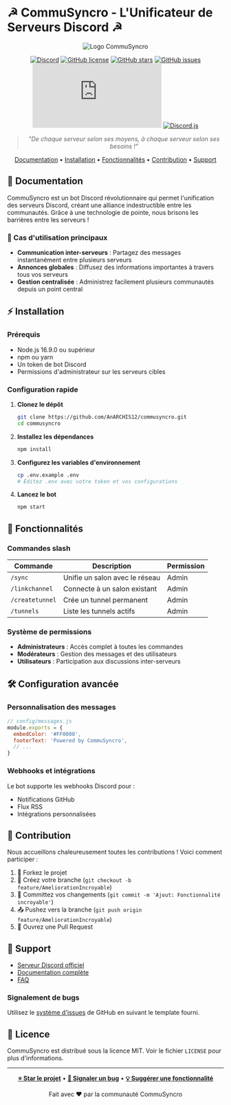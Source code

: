 # ☭ CommuSyncro - L'Unificateur de Serveurs Discord ☭

<div align="center">

![Logo CommuSyncro](https://i.imgur.com/placeholder.png)

[![Discord](https://img.shields.io/discord/YOUR_DISCORD_ID?color=7289DA&logo=discord&logoColor=white)](https://discord.gg/your-invite)
[![GitHub license](https://img.shields.io/github/license/AnARCHIS12/commusyncro)](https://github.com/AnARCHIS12/commusyncro/blob/main/LICENSE)
[![GitHub stars](https://img.shields.io/github/stars/AnARCHIS12/commusyncro)](https://github.com/AnARCHIS12/commusyncro/stargazers)
[![GitHub issues](https://img.shields.io/github/issues/AnARCHIS12/commusyncro)](https://github.com/AnARCHIS12/commusyncro/issues)
[![Node.js Version](https://img.shields.io/node/v/discord.js)](https://nodejs.org/)
[![Discord.js](https://img.shields.io/badge/discord.js-v14-blue.svg)](https://discord.js.org)

> *"De chaque serveur selon ses moyens, à chaque serveur selon ses besoins !"*

[Documentation](#-documentation) •
[Installation](#-installation) •
[Fonctionnalités](#-fonctionnalités) •
[Contribution](#-contribution) •
[Support](#-support)

</div>

## 📖 Documentation

CommuSyncro est un bot Discord révolutionnaire qui permet l'unification des serveurs Discord, créant une alliance indestructible entre les communautés. Grâce à une technologie de pointe, nous brisons les barrières entre les serveurs !

### 🎯 Cas d'utilisation principaux

- **Communication inter-serveurs** : Partagez des messages instantanément entre plusieurs serveurs
- **Annonces globales** : Diffusez des informations importantes à travers tous vos serveurs
- **Gestion centralisée** : Administrez facilement plusieurs communautés depuis un point central

## ⚡ Installation

### Prérequis

- Node.js 16.9.0 ou supérieur
- npm ou yarn
- Un token de bot Discord
- Permissions d'administrateur sur les serveurs cibles

### Configuration rapide

1. **Clonez le dépôt**
   ```bash
   git clone https://github.com/AnARCHIS12/commusyncro.git
   cd commusyncro
   ```

2. **Installez les dépendances**
   ```bash
   npm install
   ```

3. **Configurez les variables d'environnement**
   ```bash
   cp .env.example .env
   # Éditez .env avec votre token et vos configurations
   ```

4. **Lancez le bot**
   ```bash
   npm start
   ```

## 🚀 Fonctionnalités

### Commandes slash

| Commande | Description | Permission |
|----------|-------------|------------|
| `/sync` | Unifie un salon avec le réseau | Admin |
| `/linkchannel` | Connecte à un salon existant | Admin |
| `/createtunnel` | Crée un tunnel permanent | Admin |
| `/tunnels` | Liste les tunnels actifs | Admin |

### Système de permissions

- **Administrateurs** : Accès complet à toutes les commandes
- **Modérateurs** : Gestion des messages et des utilisateurs
- **Utilisateurs** : Participation aux discussions inter-serveurs

## 🛠️ Configuration avancée

### Personnalisation des messages

```javascript
// config/messages.js
module.exports = {
  embedColor: '#FF0000',
  footerText: 'Powered by CommuSyncro',
  // ...
}
```

### Webhooks et intégrations

Le bot supporte les webhooks Discord pour :
- Notifications GitHub
- Flux RSS
- Intégrations personnalisées

## 🤝 Contribution

Nous accueillons chaleureusement toutes les contributions ! Voici comment participer :

1. 🍴 Forkez le projet
2. 🌿 Créez votre branche (`git checkout -b feature/AmeliorationIncroyable`)
3. 💾 Committez vos changements (`git commit -m 'Ajout: Fonctionnalité incroyable'`)
4. 📤 Pushez vers la branche (`git push origin feature/AmeliorationIncroyable`)
5. 🔄 Ouvrez une Pull Request

## 💬 Support

- [Serveur Discord officiel](https://discord.gg/your-invite)
- [Documentation complète](https://docs.commusyncro.com)
- [FAQ](https://github.com/AnARCHIS12/commusyncro/wiki/FAQ)

### Signalement de bugs

Utilisez le [système d'issues](https://github.com/AnARCHIS12/commusyncro/issues) de GitHub en suivant le template fourni.

## 📜 Licence

CommuSyncro est distribué sous la licence MIT. Voir le fichier `LICENSE` pour plus d'informations.

---

<div align="center">

**[⭐ Star le projet](https://github.com/AnARCHIS12/commusyncro)** •
**[🐛 Signaler un bug](https://github.com/AnARCHIS12/commusyncro/issues)** •
**[💡 Suggérer une fonctionnalité](https://github.com/AnARCHIS12/commusyncro/issues)**

Fait avec ❤️ par la communauté CommuSyncro

</div>
